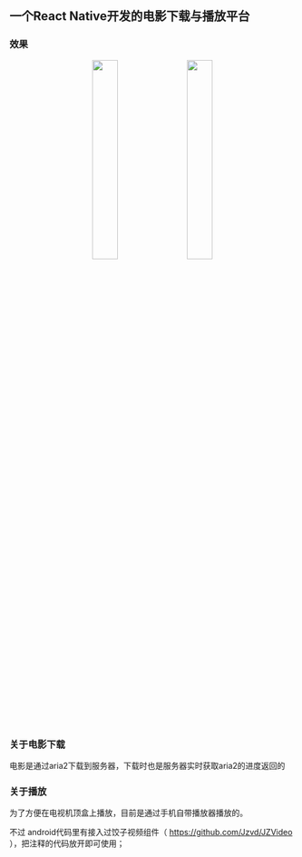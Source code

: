 ## 一个React Native开发的电影下载与播放平台

### 效果
<p align="center">
<img src="https://www.mmhh.life/2021/04/21/React-Native%E5%BC%80%E5%8F%91%E7%9A%84%E7%94%B5%E5%BD%B1%E4%B8%8B%E8%BD%BD%E4%B8%8E%E6%92%AD%E6%94%BE%E5%B9%B3%E5%8F%B0/S10421-17555013.png" width="30%">
&nbsp;&nbsp;
<img src="https://www.mmhh.life/2021/04/21/React-Native%E5%BC%80%E5%8F%91%E7%9A%84%E7%94%B5%E5%BD%B1%E4%B8%8B%E8%BD%BD%E4%B8%8E%E6%92%AD%E6%94%BE%E5%B9%B3%E5%8F%B0/S10421-17560083.png" width="30%">
</p>

### 关于电影下载

电影是通过aria2下载到服务器，下载时也是服务器实时获取aria2的进度返回的

### 关于播放

为了方便在电视机顶盒上播放，目前是通过手机自带播放器播放的。

不过 android代码里有接入过饺子视频组件（ https://github.com/Jzvd/JZVideo ），把注释的代码放开即可使用；

